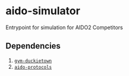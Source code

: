 # aido-simulator
Entrypoint for simulation for AIDO2 Competitors

## Dependencies

1. [`gym-duckietown`](https://github.com/duckietown/gym-duckietown/)
2. [`aido-protocols`](https://github.com/duckietown/aido-protocols/)
